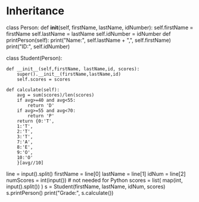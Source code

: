 # Inheritance


class Person:
	def __init__(self, firstName, lastName, idNumber):
		self.firstName = firstName
		self.lastName = lastName
		self.idNumber = idNumber
	def printPerson(self):
		print("Name:", self.lastName + ",", self.firstName)
		print("ID:", self.idNumber)

class Student(Person):
  
    def __init__(self,firstName, lastName,id, scores):
        super().__init__(firstName,lastName,id)
        self.scores = scores
    
    def calculate(self):
        avg = sum(scores)/len(scores)
        if avg>=40 and avg<55:
            return 'D'
        if avg>=55 and avg<70:
            return 'P'
        return {0:'T',
        1:'T',
        2:'T',
        3:'T',
        7:'A',
        8:'E',
        9:'O',
        10:'O'
        }[avg//10]
    

  

line = input().split()
firstName = line[0]
lastName = line[1]
idNum = line[2]
numScores = int(input()) # not needed for Python
scores = list( map(int, input().split()) )
s = Student(firstName, lastName, idNum, scores)
s.printPerson()
print("Grade:", s.calculate())

